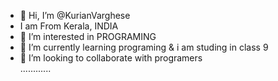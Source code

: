 - 👋 Hi, I’m @KurianVarghese
- I am From Kerala, INDIA
- 👀 I’m interested in PROGRAMING
- 🌱 I’m currently learning programing & i am studing in class 9 
- 💞️ I’m looking to collaborate with programers  
............
